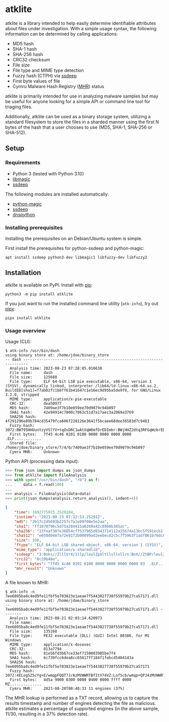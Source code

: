 # atklite
atklite is a library intended to help easily determine identifiable
attributes about files under investigation. With a simple usage syntax,
the following information can be determined by calling applications:

- MD5 hash
- SHA-1 hash
- SHA-256 hash
- CRC32 checksum
- File size
- File type and MIME type detection
- Fuzzy hash (CTPH) via [ssdeep](https://ssdeep-project.github.io/ssdeep/)
- First byte values of file
- Cymru Malware Hash Registry ([MHR](https://www.team-cymru.com/mhr)) status

atklite is primarily intended for use in analyzing malware samples but may be
useful for anyone looking for a simple API or command line tool for triaging
files.

Additionally, atklite can be used as a binary storage system, utilizing a standard
filesystem to store the files in a sharded manner using the first N bytes of the
hash that a user chooses to use (MD5, SHA-1, SHA-256 or SHA-512).

## Setup

### Requirements
- Python 3 (tested with Python 3.10)
- [libmagic](https://www.darwinsys.com/file/)
- [ssdeep](https://github.com/ssdeep-project/ssdeep)

The following modules are installed automatically:
- [python-magic](https://pypi.python.org/pypi/python-magic/)
- [ssdeep](https://pypi.org/project/ssdeep/)
- [dnspython](dnspython.org/)

### Installing prerequisites
Installing the prerequisites on an Debian/Ubuntu system is simple.

First install the prerequisites for python-ssdeep and python-magic:

    apt install ssdeep python3-dev libmagic1 libfuzzy-dev libfuzzy2

## Installation
atklite is available on PyPI. Install with [pip](https://pip.pypa.io/):

    python3 -m pip install atklite

If you just want to run the installed command line utility (`atk-info`), try
out [pipx](https://pypa.github.io/pipx/):

    pipx install atklite

### Usage overview
Usage (CLI):

```
$ atk-info /usr/bin/dash
using binary store at: /home/jdoe/binary_store
-- dash ------------------------------------------------------------------------
  Analysis time: 2023-08-23 07:28:05.016638
  File name:     dash
  File size:     125688
  File type:     ELF 64-bit LSB pie executable, x86-64, version 1 (SYSV), dynamically linked, interpreter /lib64/ld-linux-x86-64.so.2, BuildID[sha1]=f7ab02fc1b8ff61b41647c1e16ec9d95ba5de9f0, for GNU/Linux 3.2.0, stripped
  MIME type:     application/x-pie-executable
  CRC-32:        dea50977
  MD5 hash:      7409ae3f7b10e059ee70d9079c94b097
  SHA1 hash:     42e94914c7800c7063c51d7a17aec3a2069a3769
  SHA256 hash:   4f291296e89b784cd35479fca606f228126e3641f5bcaee68dee36583d7c9483
  Fuzzy hash:    3072:BW795HHUunYzyVSlYV+tqOsDRC1wAtXqW6mfDrEDImbr:BWjHHZ2dtq3RFGqWzbrED7br
  First bytes:   7f45 4c46 0201 0100 0000 0000 0000 0000  .ELF............
  Stored file:   /home/jdoe/binary_store/7/4/0/7409ae3f7b10e059ee70d9079c94b097
  Cymru MHR:     Unknown
```

Python API (processing data input):

```python
>>> from json import dumps as json_dumps
>>> from atklite import FileAnalysis
>>> with open("/usr/bin/dash", "rb") as f:
...     data = f.read(100)
... 
>>> analysis = FileAnalysis(data=data)
>>> print(json_dumps(analysis.return_analysis(), indent=4))
```

```json
{
    "time": 1692775973.2529104,
    "isotime": "2023-08-23 07:32:53.252912",
    "md5": "2b17c2d5693b2257c7a1e09f00e5e2aa",
    "sha1": "ff1070796c5d75a284415a6269a42c89b0b385ac",
    "sha256": "13feaf307e36054cf7537965d8343714112a25674a13bc5f591ecb1fb61de65b",
    "sha512": "e658d0487a72e91f2b00099ad2eebecd2c5c7f5963f1adf861b76dc088b569199f43c866dbb1de7af2ad58b312e205c2e3ef3891e51229508059e034176284ab",
    "size": 100,
    "ftype": "ELF 64-bit LSB shared object, x86-64, version 1 (SYSV)",
    "mime_type": "application/x-sharedlib",
    "ssdeep": "3:Bnks//ZlllVrX/1llp/leulZpXltllvllvll/n:BnX//ZtBP/leulZ5",
    "crc32": "0c29b48e",
    "first_bytes": "7f45 4c46 0201 0100 0000 0000 0000 0000 03  .ELF.............",
    "mhr_result": "Unknown"
}
```

A file known to MHR:

```
$ atk-info -n 7ee6095ba8c4ed9fe11fbf5e703823e1aeae7f5443027738f55979b27ca57171.dll 
using binary store at: /home/jdoe/binary_store
-- 7ee6095ba8c4ed9fe11fbf5e703823e1aeae7f5443027738f55979b27ca57171.dll --------
  Analysis time: 2023-08-21 02:03:14.620973
  File name:     7ee6095ba8c4ed9fe11fbf5e703823e1aeae7f5443027738f55979b27ca57171.dll
  File size:     135168
  File type:     PE32 executable (DLL) (GUI) Intel 80386, for MS Windows
  MIME type:     application/x-dosexec
  CRC-32:        013a7794
  MD5 hash:      81e56fd3b67ce33ef7150003985be7f4
  SHA1 hash:     6c739fcc6dea8cc65617ff184f1febcd5404143a
  SHA256 hash:   7ee6095ba8c4ed9fe11fbf5e703823e1aeae7f5443027738f55979b27ca57171
  Fuzzy hash:    3072:4ELogSZScYg+E/wmqpFQQT7J/AzMVWWRTBfItV74VZ:LofScb/wmqp+QPJ4zMVWWRTBgkj
  First bytes:   4d5a 9000 0300 0000 0400 0000 ffff 0000  MZ..............
  Cymru MHR:     2023-08-20T00:40:33 11 engines (37%)
```

The MHR lookup is performed as a TXT record, allowing us to capture the results
timestamp and number of engines detecting the file as malicious. atklite
estimates a percentage of supported engines (in the above sample, 11/30,
resulting in a 37% detection rate).
